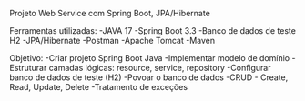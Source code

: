Projeto Web Service com Spring Boot, JPA/Hibernate 

Ferramentas utilizadas:
-JAVA 17 
-Spring Boot 3.3
-Banco de dados de teste H2
-JPA/Hibernate
-Postman
-Apache Tomcat
-Maven

Objetivo:
-Criar projeto Spring Boot Java
-Implementar modelo de domínio
-Estruturar camadas lógicas: resource, service, repository
-Configurar banco de dados de teste (H2)
-Povoar o banco de dados 
-CRUD - Create, Read, Update, Delete
-Tratamento de exceções

